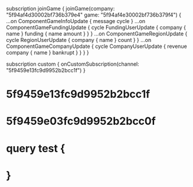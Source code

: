 subscription joinGame {
  joinGame(company: "5f94af4d30002bf736b379e4" game: "5f94af4e30002bf736b379f4") {
    ...on ComponentGameInfoUpdate {
      message
      cycle
    }
    ...on ComponentGameFundingUpdate {
      cycle
      FundingUserUpdate {
        company {
          name
        }
        funding {
          name
          amount
        }
      }
    }
    ...on ComponentGameRegionUpdate {
      cycle
      RegionUserUpdate {
        company {
          name
        }
        count
      }
    }
    ...on ComponentGameCompanyUpdate {
      cycle
      CompanyUserUpdate {
        revenue
        company {
          name
        }
        bankrupt
      }
    }
  }
}

subscription custom {
  onCustomSubscription(channel: "5f9459e13fc9d9952b2bcc1f")
}

# 5f9459e13fc9d9952b2bcc1f
# 5f9459e03fc9d9952b2bcc0f
# query test {
  
# }
